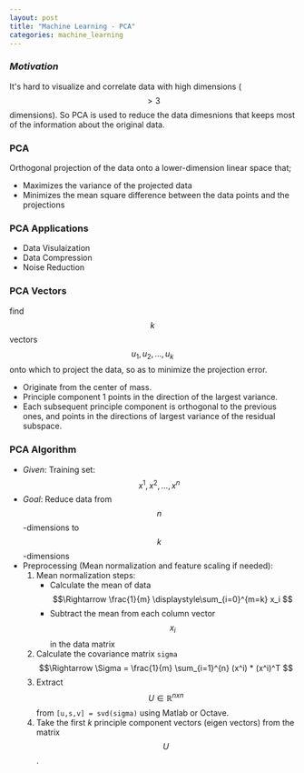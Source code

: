 ```yaml
---
layout: post
title: "Machine Learning - PCA"
categories: machine_learning
---
```


### *Motivation*
It's hard to visualize and correlate data with high dimensions ($$>3$$ dimensions). So PCA is used to reduce the data dimesnions that keeps most of the information about the original data.

### PCA
Orthogonal projection of the data onto a lower-dimension linear space that;

- Maximizes the variance of the projected data
- Minimizes the mean square difference between the data points and the projections 

### PCA Applications
- Data Visulaization
- Data Compression
- Noise Reduction

### PCA Vectors
find $$k$$ vectors $$u_1, u_2,\dots, u_k$$ onto which to project the data, so as to minimize the projection error.

- Originate from the center of mass.
- Principle component 1 points in the direction of the largest variance.
- Each subsequent principle component is orthogonal to the previous ones, and points in the directions of largest variance of the residual subspace.

### PCA Algorithm
- *Given*: Training set: $$x^1, x^2,\dots, x^n$$ 
- *Goal*: Reduce data from $$n$$-dimensions to $$k$$-dimensions 
- Preprocessing (Mean normalization and feature scaling if needed):
	1. Mean normalization steps:
		- Calculate the mean of data $$\Rightarrow \frac{1}{m} \displaystyle\sum_{i=0}^{m=k} x_i $$ 
		- Subtract the mean from each column vector $$x_i$$ in the data matrix
	2. Calculate the covariance matrix `sigma` $$\Rightarrow \Sigma = \frac{1}{m} \sum_{i=1}^{n} (x^i) * (x^i)^T $$
	3. Extract $$U \in \mathbb{R}^{nxn}$$ from `[u,s,v] = svd(sigma)` using Matlab or Octave.	
	4. Take the first *k* principle component vectors (eigen vectors) from the matrix $$U$$. 
	 	

 
